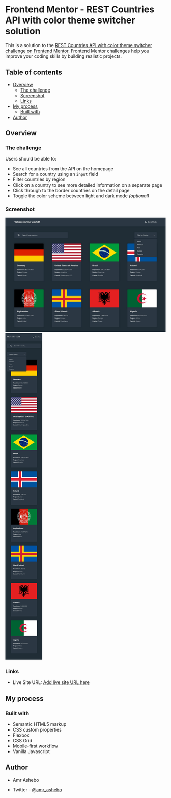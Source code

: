 # Frontend Mentor - REST Countries API with color theme switcher solution

This is a solution to the [REST Countries API with color theme switcher challenge on Frontend Mentor](https://www.frontendmentor.io/challenges/rest-countries-api-with-color-theme-switcher-5cacc469fec04111f7b848ca). Frontend Mentor challenges help you improve your coding skills by building realistic projects.

## Table of contents

- [Overview](#overview)
  - [The challenge](#the-challenge)
  - [Screenshot](#screenshot)
  - [Links](#links)
- [My process](#my-process)
  - [Built with](#built-with)
- [Author](#author)

## Overview

### The challenge

Users should be able to:

- See all countries from the API on the homepage
- Search for a country using an `input` field
- Filter countries by region
- Click on a country to see more detailed information on a separate page
- Click through to the border countries on the detail page
- Toggle the color scheme between light and dark mode _(optional)_

### Screenshot

![Desktop Design](./design/desktop-design-home-dark.jpg)
![Mobile Design](./design/mobile-design-home-dark.jpg)

### Links

- Live Site URL: [Add live site URL here](https://optimistic-lovelace-ea9a29.netlify.app/)

## My process

### Built with

- Semantic HTML5 markup
- CSS custom properties
- Flexbox
- CSS Grid
- Mobile-first workflow
- Vanilla Javascript

## Author

- Amr Ashebo

- Twitter - [@amr_ashebo](https://twitter.com/amr_ashebo)
